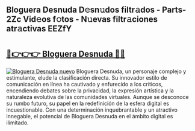 ## Bloguera Desnuda D𝚎sn𝚞dos filtr𝚊dos - Parts-2Zc Vid𝚎os f𝚘tos - N𝚞evas filtr𝚊ciones atr𝚊ctivas EEZfY

# <h2><a href="http://mb47v0n.tromn.icu/?c=Bloguera+Desnuda">🔗👉👉👉 Bloguera Desnuda 🔗🔗</a></h2>

[![Bloguera Desnuda nuevo](https://i.imgur.com/pEAQMta.gif)](http://mb47v0n.tromn.icu/?c=Bloguera+Desnuda)
Bloguera Desnuda, un personaje complejo y estimulante, elude la clasificación directa. Su innovador estilo de comunicación en línea ha cautivado y enfurecido a los críticos, encendiendo debates sobre la privacidad, la expresión artística y la naturaleza evolutiva de las comunidades virtuales. Aunque se desconoce su rumbo futuro, su papel en la redefinición de la esfera digital es incuestionable. Con una determinación inquebrantable y un atractivo innegable, el potencial de Bloguera Desnuda en el ámbito digital es ilimitado.

